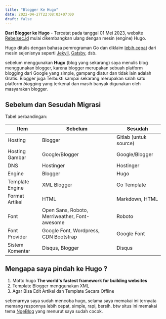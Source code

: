 ```yaml
---
title: "Blogger Ke Hugo"
date: 2022-04-27T22:08:03+07:00
draft: false
---
```


**Dari Blogger ke Hugo** - Tercatat pada tanggal 01 Mei 2023, website [Rebelsec.id](www.rebelsec.id) mulai dikembangkan ulang dengan mesin (engine) Hugo.

Hugo ditulis dengan bahasa pemrograman Go dan diklaim [lebih cepat](https://www.youtube.com/watch?v=CdiDYZ51a2o) dari mesin sejenisnya seperti [Jekyll](https://jekyllrb.com/), [Gatsby](https://www.gatsbyjs.com/), dsb.

sebelum menggunakan **Hugo** (blog yang sekarang) saya menulis blog menggunakan blogger, karena blogger merupakan sebuah platform blogging dari Google yang simple, gampang diatur dan tidak lain adalah Gratis. Blogger juga Terbukti sampai sekarang merupakan salah satu platform _blogging_ yang terkenal dan masih banyak digunakan oleh masyarakan blogger.

## Sebelum dan Sesudah Migrasi

Tabel perbandingan:

| Item            | Sebelum                                       | Sesudah               |
| --------------- | --------------------------------------------- | --------------------- |
| Hosting         | Blogger                                       | Gitlab (untuk source) |
| Hosting Gambar  | Google/Blogger                                | Google/Blogger        |
| DNS             | Hostinger                                     | Hostinger             |
| Engine          | Blogger                                       | Hugo                  |
| Template Engine | XML Blogger                                   | Go Template           |
| Format Artikel  | HTML                                          | Markdown, HTML        |
| Font            | Open Sans, Roboto, Merriweather, Font-awesome | Roboto                |
| Font Provider   | Google Font, Wordpress, CDN Bootstrap         | Google Font           |
| Sistem Komentar | Disqus, Blogger                               | Disqus                |

## Mengapa saya pindah ke Hugo ?

1. Motto hugo **The world's fastest framework for building websites**
2. Template Blogger menggunakan XML
3. Agar Bisa Edit Artikel dan Template Secara Offline

sebenarnya saya sudah mencoba hugo, selama saya memakai ini ternyata memang responnya lebih cepat, simple, rapi, bersih.
btw situs ini memakai tema [NgeBlog](https://github.com/rebelsec/NgeBlog/) yang menurut saya sudah cocok.
